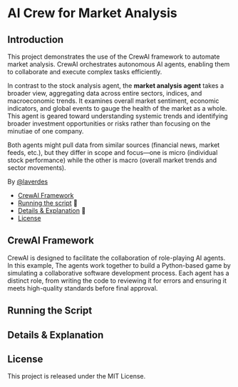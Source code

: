 # AI Crew for Market Analysis
## Introduction
This project demonstrates the use of the CrewAI framework to automate market analysis. CrewAI orchestrates autonomous AI agents, enabling them to collaborate and execute complex tasks efficiently.

In contrast to the stock analysis agent, the **market analysis agent** takes a broader view, aggregating data across entire sectors, indices, and macroeconomic trends. It examines overall market sentiment, economic indicators, and global events to gauge the health of the market as a whole. This agent is geared toward understanding systemic trends and identifying broader investment opportunities or risks rather than focusing on the minutiae of one company.

Both agents might pull data from similar sources (financial news, market feeds, etc.), but they differ in scope and focus—one is micro (individual stock performance) while the other is macro (overall market trends and sector movements).

By [@laverdes](https://github.com/laverdes)

- [CrewAI Framework](#crewai-framework)
- [Running the script](#running-the-script) 🚧
- [Details & Explanation](#details--explanation) 🚧
- [License](#license)

## CrewAI Framework
CrewAI is designed to facilitate the collaboration of role-playing AI agents. In this example, The agents work together to build a Python-based game by simulating a collaborative software development process. Each agent has a distinct role, from writing the code to reviewing it for errors and ensuring it meets high-quality standards before final approval.

## Running the Script

## Details & Explanation

## License
This project is released under the MIT License.
